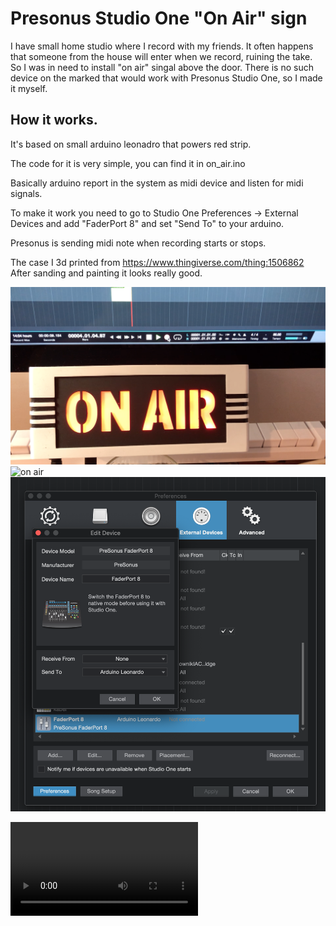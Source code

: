 # Presonus Studio One "On Air" sign

I have small home studio where I record with my friends. It often happens that someone from the house will enter when we record, ruining the take.
So I was in need to install "on air" singal above the door.
There is no such device on the marked that would work with Presonus Studio One, so I made it myself.
 
## How it works.

It's based on small arduino leonadro that powers red strip.

The code for it is very simple, you can find it in on_air.ino
 
Basically arduino report in the system as midi device and listen for midi signals.
 
To make it work you need to go to Studio One Preferences -> External Devices and add "FaderPort 8" and set "Send To" to your arduino.
 
Presonus is sending midi note when recording starts or stops.

The case I 3d printed from https://www.thingiverse.com/thing:1506862
After sanding and painting it looks really good.
 
![on air](on_air_1.png?raw=true)
![on air](on_air_2.jpeg?raw=true)
![on air](on_air_3.png?raw=true)

![on air](on_air.mov?raw=true)